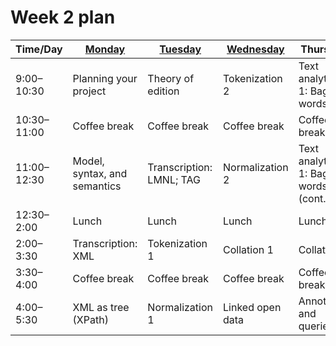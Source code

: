 # Week 2 plan

Time/Day | [Monday](week_2_day_1_plan.md) | [Tuesday](week_2_day_2_plan.md) | [Wednesday](week_2_day_3_plan.md) | Thursday | Friday
--- | --- | --- | --- | --- | ---
9:00–10:30 | Planning your project  | Theory of edition | Tokenization 2 | Text analytics 1: Bag of words | Text analytics 2: Supervised learning
10:30–11:00 | Coffee break | Coffee break | Coffee break | Coffee break | Coffee break
11:00–12:30 | Model, syntax, and semantics | Transcription: LMNL; TAG | Normalization 2 | Text analytics 1: Bag of words (cont.) | Text analytics 2: Supervised learning (cont.)
12:30–2:00 | Lunch | Lunch | Lunch | Lunch | Lunch
2:00–3:30 | Transcription: XML | <!--Computational pipelines, -->Tokenization 1 | Collation 1 | Collation 2 | Visualization
3:30–4:00 | Coffee break | Coffee break | Coffee break | Coffee break | Coffee break
4:00–5:30 | XML as tree (XPath) | Normalization 1 | Linked open data | Annotation and queries 1 | Annotation and queries 2

<!--
# By topic

Days are M, T, W, H, F; Slots are 1, 2, 3, 4. Topics are listed in order of first appearance in the program.

Topic | Slots
---- | ----
Modeling and theory (general) | M1, M2, M3
XML transcription | M4
XML navigation (XPath) | T1
LMNL transcript | T2
Tokenization | T3, W1
Normalization | T4, W2
Collation | W3, H1
Linked open data | W4
Visualization | F1
Annotation and queries (XQuery) | H2, F2
Text analytics (MK) | H3, H4, F3, F4
-->